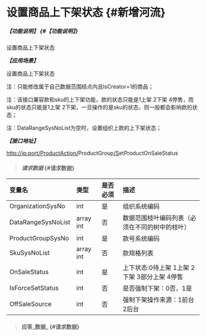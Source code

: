 # 设置商品上下架状态 {#新增河流}

##### _【功能说明】_ {#【功能说明】}

设置商品上下架状态

_**【应用场景】**_

设置商品上下架状态

注：只能修改属于自己数据范围结点内且IsCreator=1的商品；

注：该接口兼容款和sku的上下架功能，款的状态只能是1上架 2下架 4停售，而sku的状态只能是1上架 2下架，一旦操作的是sku的状态，则一般都会影响款的状态；

注：DataRangeSysNoList为空时，设置组织上款的上下架状态；

_**【接口地址】**_

[http://ip:port/ProductAction/](http://ip:port/HMAction/River/AddRiver)ProductGroup[/S](http://ip:port/HMAction/River/AddRiver)etProductOnSaleStatus

> #### _请求数据_ {#请求数据}

| 变量名 | 类型 | 是否必须 | 描述 |
| :--- | :--- | :--- | :--- |
| OrganizationSysNo | int | 是 | 组织系统编码 |
| DataRangeSysNoList | array int | 否 | 数据范围枝叶编码列表（必须在不同的树中的枝叶） |
| ProductGroupSysNo | int | 是 | 款号系统编码 |
| SkuSysNoList | array int | 否 | 款规格列表 |
| OnSaleStatus | int | 是 | 上下状态:0待上架 1上架 2下架 3部分上架 4停售 |
| IsForceSetStatus | int | 否 | 是否强制下架：0否，1是 |
| OffSaleSource| int | 否 | 强制下架操作来源：1前台 2后台 |
> #### 应答_数据_ {#请求数据}



